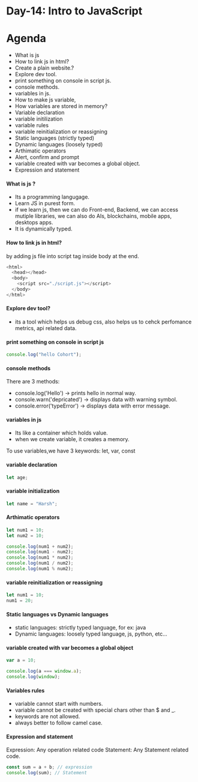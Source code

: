 # Day-14: Intro to JavaScript

# Agenda

- What is js
- How to link js in html?
- Create a plain website.?
- Explore dev tool.
- print something on console in script js.
- console methods.
- variables in js.
- How to make js variable,
- How variables are stored in memory?
- Variable declaration
- variable initilization
- variable rules
- variable reinitialization or reassigning
- Static languages (strictly typed)
- Dynamic languages (loosely typed)
- Arthimatic operators
- Alert, confirm and prompt
- variable created with var becomes a global object.
- Expression and statement

#### What is js ?

- Its a programming langugage.
- Learn JS in purest form.
- if we learn js, then we can do Front-end, Backend, we can access mutiple libraries, we can also do AIs, blockchains, mobile apps, desktops apps.
- It is dynamically typed.

#### How to link js in html?

by adding js file into script tag inside body at the end.

```js
<html>
  <head></head>
  <body>
    <script src="./script.js"></script>
  </body>
</html>
```

#### Explore dev tool?

- its a tool which helps us debug css, also helps us to cehck perfomance metrics, api related data.

#### print something on console in script js

```js
console.log("hello Cohort");
```

#### console methods

There are 3 methods:

- console.log('Hello') -> prints hello in normal way.
- console.warn('depricated') -> displays data with warning symbol.
- console.error('typeError') -> displays data with error message.

#### variables in js

- Its like a container which holds value.
- when we create variable, it creates a memory.

To use variables,we have 3 keywords:
let, var, const

#### variable declaration

```js
let age;
```

#### variable initialization

```js
let name = "Harsh";
```

#### Arthimatic operators

```js
let num1 = 10;
let num2 = 10;

console.log(num1 + num2);
console.log(num1 - num2);
console.log(num1 * num2);
console.log(num1 / num2);
console.log(num1 % num2);
```

#### variable reinitialization or reassigning

```js
let num1 = 10;
num1 = 20;
```

#### Static languages vs Dynamic languages

- static languages: strictly typed language, for ex: java
- Dynamic languages: loosely typed language, js, python, etc...

#### variable created with var becomes a global object

```js
var a = 10;

console.log(a === window.a);
console.log(window);
```

#### Variables rules

- variable cannot start with numbers.
- variable cannot be created with special chars other than $ and \_.
- keywords are not allowed.
- always better to follow camel case.

#### Expression and statement

Expression: Any operation related code
Statement: Any Statement related code.

```js
const sum = a + b; // expression
console.log(sum); // Statement
```
